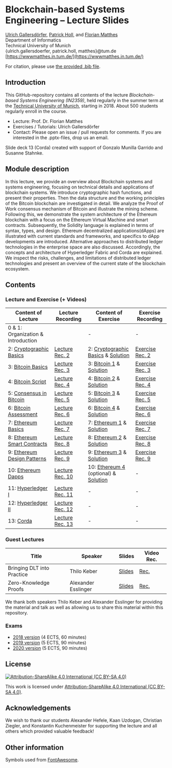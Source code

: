 # Blockchain-based Systems Engineering – Lecture Slides
[Ulrich Gallersdörfer](https://ulig.io/research), [Patrick Holl](https://wwwmatthes.in.tum.de/pages/ocm83pu8nbkc/Patrick-Holl), and [Florian Matthes](https://wwwmatthes.in.tum.de/pages/88bkmvw6y7gx/Prof.-Dr.-Florian-Matthes) <br>
Department of Informatics <br>
Technical University of Munich <br>
{ulrich.gallersdoerfer, patrick.holl, matthes}@tum.de <br>
[https://wwwmatthes.in.tum.de/](https://wwwmatthes.in.tum.de/)

For citation, please use [the provided .bib file](references.bib).

## Introduction

This GitHub-repository contains all contents of the lecture _Blockchain-based Systems Engineering (IN2359)_, held regularly in the summer term at the [Technical University of Munich](https://www.tum.de), starting in 2018. About 500 students regularly enroll in the course. 

- Lecture: Prof. Dr. Florian Matthes
- Exercises / Tutorials: Ulrich Gallersdörfer
- Contact: Please open an issue / pull requests for comments. If you are interested in the .pptx-files, drop us an email. 

Slide deck 13 (Corda) created with support of Gonzalo Munilla Garrido and Susanne Stahnke.

## Module description
In this lecture, we provide an overview about Blockchain systems and systems engineering, focusing on technical details and applications of blockchain systems. We introduce cryptographic hash functions, and present their properties. Then the data structure and the working principles of the Bitcoin blockchain are investigated in detail. We analyze the Proof of Work consensus mechanism of Bitcoin and illustrate the mining scheme. Following this, we demonstrate the system architecture of the Ethereum blockchain with a focus on the Ethereum Virtual Machine and smart contracts. Subsequently, the Solidity language is explained in terms of syntax, types, and design. Ethereum decentralized applications(dApps) are illustrated with current standards and frameworks, and specifics to dApp developments are introduced. Alternative approaches to distributed ledger technologies in the enterprise space are also discussed. Accordingly, the concepts and architecture of Hyperledger Fabric and Corda are explained. We inspect the risks, challenges, and limitations of distributed ledger technologies and present an overview of the current state of the blockchain ecosystem.

## Contents

### Lecture and Exercise (+ Videos)

| Content of Lecture                                                            | Lecture Recording           | Content of Exercise                                                                           | Exercise Recording           |
|-------------------------------------------------------------------------------|-----------------------------|-----------------------------------------------------------------------------------------------|------------------------------|
| 0 & 1: Organization & Introduction                                            |                             | -                                                                                            | -                           |
| 2: [Cryptographic Basics](slides/02_Cryptographic_Basics.pdf)          | [Lecture Rec. 2](https://www.youtube.com/watch?v=3xt4HCXhj2M) | 2: [Cryptographic Basics](exercises/ex1.pdf) & [Solution](exercises/ex1_sol.pdf)     | [Exercise Rec. 2](https://youtu.be/J05SCM90rWk) |
| 3: [Bitcoin Basics](slides/03_Bitcoin_Basics.pdf)                      | [Lecture Rec. 3](https://www.youtube.com/watch?v=G8pxSaa4GTo) | 3: [Bitcoin 1](exercises/ex2.pdf) & [Solution](exercises/ex2_sol.pdf)                | [Exercise Rec. 3](https://youtu.be/S92FMcJ507o) |
| 4: [Bitcoin Script](slides/04_Bitcoin_Script.pdf)                      | [Lecture Rec. 4](https://youtu.be/ywg9dQH21Yo) | 4: [Bitcoin 2](exercises/ex3.pdf) & [Solution](exercises/ex3_sol.pdf)                | [Exercise Rec. 4](https://youtu.be/RsDqwdsbKiE) |
| 5: [Consensus in Bitcoin](slides/05_Consensus_in_Bitcoin.pdf)         | [Lecture Rec. 5](https://www.youtube.com/watch?v=0f-tw7RcCrI) | 5: [Bitcoin 3](exercises/ex4.pdf) & [Solution](exercises/ex4_sol.pdf)                | [Exercise Rec. 5](https://youtu.be/6BfPFGomtJA) |
| 6: [Bitcoin Assessment](slides/06_Bitcoin_Assessment.pdf)              | [Lecture Rec. 6](https://www.youtube.com/watch?v=KT_zD92A1Rs) | 6: [Bitcoin 4](exercises/ex5.pdf) & [Solution](exercises/ex5_sol.pdf)                | [Exercise Rec. 6](https://youtu.be/ksxxssLXh-k) |
| 7: [Ethereum Basics](slides/07_Ethereum_Basics.pdf)                    | [Lecture Rec. 7](https://www.youtube.com/watch?v=piglsv8Guq8) | 7: [Ethereum 1](exercises/ex6.pdf) & [Solution](exercises/ex6_sol.pdf)               | [Exercise Rec. 7](https://youtu.be/KT_zD92A1Rs) |
| 8: [Ethereum Smart Contracts](slides/08_Ethereum_Smart_Contracts.pdf) | [Lecture Rec. 8](https://www.youtube.com/watch?v=ddrftGKK8fI) | 8: [Ethereum 2](exercises/ex7.pdf) & [Solution](exercises/ex7_sol.pdf)               | [Exercise Rec. 8](https://youtu.be/SmR668Wh2XA) |
| 9: [Ethereum Design Patterns](slides/09_Ethereum_Design_Patterns.pdf) | [Lecture Rec. 9](https://www.youtube.com/watch?v=AVJfRUgnZLM) | 9: [Ethereum 3](exercises/ex8.pdf) & [Solution](exercises/ex8_sol.pdf)               | [Exercise Rec. 9](https://youtu.be/ddrftGKK8fI) |
| 10: [Ethereum Dapps](slides/10_Ethereum_dApps.pdf)                     | [Lecture Rec. 10](https://www.youtube.com/watch?v=mPlBTMBdRQI) | 10: [Ethereum 4](exercises/ex9.pdf) (optional) & [Solution](exercises/ex9_sol.pdf) | - |
| 11: [Hyperledger I](slides/11_Hyperledger_I.pdf)                       | [Lecture Rec. 11](https://www.youtube.com/watch?v=oOKwTVPijd4&t=589s) | -                                                                                            | -                           |
| 12: [Hyperledger II](slides/12_Hyperledger_II.pdf)                     | [Lecture Rec. 12](https://www.youtube.com/watch?v=RQMWjZuXV-k) | -                                                                                            | -                           |
| 13: [Corda](slides/13_Corda.pdf)                                        | [Lecture Rec. 13](https://www.youtube.com/watch?v=Yw3HIAdtO_4) | -                                                                                            | -                           |


### Guest Lectures
| Title                      | Speaker             | Slides | Video Rec. |
|----------------------------|---------------------|--------|-----------------|
| Bringing DLT into Practice | Thilo Keber         | [Slides](slides/GuestLecture1.pdf)       |   [Rec.](https://www.youtube.com/watch?v=IAGEBu9C6i0) |
| Zero-Knowledge Proofs      | Alexander Esslinger | [Slides](slides/GuestLecture2.pdf)        |  [Rec.](https://www.youtube.com/watch?v=id2dzUCSvrI) |

We thank both speakers Thilo Keber and Alexander Esslinger for providing the material and talk as well as allowing us to share this material within this repository.

### Exams

- [2018 version](exams/exam18.pdf) (4 ECTS, 60 minutes)
- [2019 version](exams/exam19.pdf) (5 ECTS, 90 minutes)
- [2020 version](exams/exam20.pdf) (5 ECTS, 90 minutes)


## License
[![Attribution-ShareAlike 4.0 International (CC BY-SA 4.0)](https://licensebuttons.net/l/by-sa/4.0/88x31.png)](https://creativecommons.org/licenses/by-sa/4.0/)

This work is licensed under [Attribution-ShareAlike 4.0 International (CC BY-SA 4.0)](https://creativecommons.org/licenses/by-sa/4.0/). 

## Acknowledgements
We wish to thank our students Alexander Hefele, Kaan Uzdogan, Christian Ziegler, and Konstantin Kuchenmeister for supporting the lecture and all others which provided valuable feedback!


## Other information
Symbols used from [FontAwesome](https://fontawesome.com/).